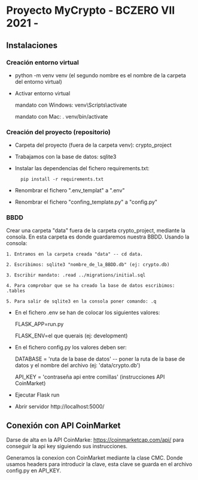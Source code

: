 <!-- HEADINGS -->
# Proyecto MyCrypto - BCZERO VII 2021 -

## Instalaciones

### Creación entorno virtual

* python -m venv venv (el segundo nombre es el nombre de la carpeta del entorno virtual)

* Activar entorno virtual 

    mandato con Windows: venv\Scripts\activate
    
    mandato con Mac: . venv/bin/activate

### Creación del proyecto (repositorio)

* Carpeta del proyecto (fuera de la carpeta venv): crypto_project

* Trabajamos con la base de datos: sqlite3

* Instalar las dependencias del fichero requirements.txt:

        pip install -r requirements.txt

* Renombrar el fichero ".env_templat" a ".env"

* Renombrar el fichero "confing_template.py" a "config.py"

### BBDD

Crear una carpeta "data" fuera de la carpeta crypto_project, mediante la consola. En esta carpeta es donde guardaremos nuestra BBDD. 
Usando la consola:

    1. Entramos en la carpeta creada "data" -- cd data.

    2. Escribimos: sqlite3 "nombre_de_la_BBDD.db" (ej: crypto.db)

    3. Escribir mandato: .read ../migrations/initial.sql

    4. Para comprobar que se ha creado la base de datos escribimos: .tables
    
    5. Para salir de sqlite3 en la consola poner comando: .q


* En el fichero .env se han de colocar los siguientes valores:

    FLASK_APP=run.py

    FLASK_ENV=el que querais (ej: development)

* En el fichero config.py los valores deben ser:

    DATABASE = 'ruta de la base de datos' -- poner la ruta de la base de datos y el nombre del archivo (ej: 'data/crypto.db')
    
    API_KEY = 'contraseña api entre comillas' (instrucciones API CoinMarket)

* Ejecutar Flask run

* Abrir servidor http://localhost:5000/


## Conexión con API CoinMarket

Darse de alta en la API CoinMarke: https://coinmarketcap.com/api/ para conseguir la api key siguiendo sus instrucciones.

Generamos la conexion con CoinMarket mediante la clase CMC. Donde usamos headers para introducir la clave, esta clave se guarda en el archivo config.py en API_KEY. 


